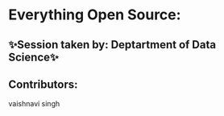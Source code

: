 # Everything Open Source:

## ✨Session taken by: Deptartment of Data Science✨

## Contributors:
vaishnavi singh
